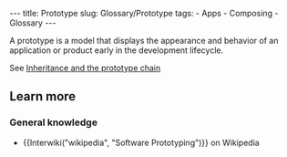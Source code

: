 --- title: Prototype slug: Glossary/Prototype tags: - Apps - Composing - Glossary ---

A prototype is a model that displays the appearance and behavior of an application or product early in the development lifecycle.

See [Inheritance and the prototype chain](/en-US/docs/Web/JavaScript/Inheritance_and_the_prototype_chain)

Learn more
----------

### General knowledge

-   {{Interwiki("wikipedia", "Software Prototyping")}} on Wikipedia
